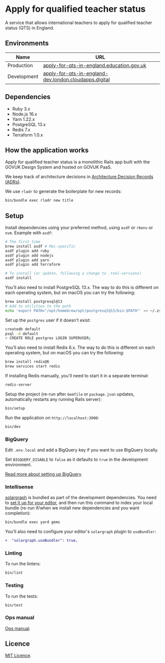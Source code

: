 # Apply for qualified teacher status

A service that allows international teachers to apply for qualified teacher status (QTS) in England.

## Environments

| Name        | URL                                                                                                                    |
| ----------- | ---------------------------------------------------------------------------------------------------------------------- |
| Production  | [apply-for-qts-in-england.education.gov.uk](https://apply-for-qts-in-england.education.gov.uk)                         |
| Development | [apply-for-qts-in-england-dev.london.cloudapps.digital](https://apply-for-qts-in-england-dev.london.cloudapps.digital) |

## Dependencies

- Ruby 3.x
- Node.js 16.x
- Yarn 1.22.x
- PostgreSQL 13.x
- Redis 7.x
- Terraform 1.0.x

## How the application works

Apply for qualified teacher status is a monolithic Rails app built with the
GOVUK Design System and hosted on GOVUK PaaS.

We keep track of architecture decisions in [Architecture Decision Records
(ADRs)](/adr/).

We use `rladr` to generate the boilerplate for new records:

```bash
bin/bundle exec rladr new title
```

## Setup

Install dependencies using your preferred method, using `asdf` or `rbenv` or
`nvm`. Example with `asdf`:

```sh
# The first time
brew install asdf # Mac-specific
asdf plugin add ruby
asdf plugin add nodejs
asdf plugin add yarn
asdf plugin add terraform

# To install (or update, following a change to .tool-versions)
asdf install
```

You'll also need to install PostgreSQL 13.x. The way to do this is different on
each operating system, but on macOS you can try the following:

```bash
brew install postgresql@13
# Add to utilities to the path
echo 'export PATH="/opt/homebrew/opt/postgresql@13/bin:$PATH"' >> ~/.zshrc
```

Set up the `postgres` user if it doesn't exist:

```sh
createdb default
psql -d default
> CREATE ROLE postgres LOGIN SUPERUSER;
```

You'll also need to install Redis 6.x. The way to do this is different on
each operating system, but on macOS you can try the following:

```bash
brew install redis@6
brew services start redis
```

If installing Redis manually, you'll need to start it in a separate terminal:

```bash
redis-server
```

Setup the project (re-run after `Gemfile` or `package.json` updates,
automatically restarts any running Rails server):

```bash
bin/setup
```

Run the application on `http://localhost:3000`:

```bash
bin/dev
```

### BigQuery

Edit `.env.local` and add a BigQuery key if you want to use BigQuery locally.

Set `BIGQUERY_DISABLE` to `false` as it defaults to `true` in the development environment.

[Read more about setting up BigQuery](docs/set-up-analytics.md).

### Intellisense

[solargraph](https://github.com/castwide/solargraph) is bundled as part of the
development dependencies. You need to [set it up for your
editor](https://github.com/castwide/solargraph#using-solargraph), and then run
this command to index your local bundle (re-run if/when we install new
dependencies and you want completion):

```sh
bin/bundle exec yard gems
```

You'll also need to configure your editor's `solargraph` plugin to
`useBundler`:

```diff
+  "solargraph.useBundler": true,
```

### Linting

To run the linters:

```bash
bin/lint
```

### Testing

To run the tests:

```bash
bin/test
```

### Ops manual

[Ops manual](docs/ops-manual.md).

## Licence

[MIT Licence](LICENCE).
